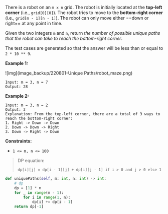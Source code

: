 There is a robot on an `m x n` grid. The robot is initially located at the **top-left corner** (i.e., `grid[0][0]`). The robot tries to move to the **bottom-right corner** (i.e., `grid[m - 1][n - 1]`). The robot can only move either ==down or right== at any point in time.

Given the two integers `m` and `n`, return *the number of possible unique paths that the robot can take to reach the bottom-right corner*.

The test cases are generated so that the answer will be less than or equal to `2 * 10 ** 9`.

 

**Example 1:**

![img](image_backup/220801-Unique Paths/robot_maze.png)

```
Input: m = 3, n = 7
Output: 28
```

**Example 2:**

```
Input: m = 3, n = 2
Output: 3
Explanation: From the top-left corner, there are a total of 3 ways to reach the bottom-right corner:
1. Right -> Down -> Down
2. Down -> Down -> Right
3. Down -> Right -> Down
```

 

**Constraints:**

- `1 <= m, n <= 100`

> DP equation:
>
> `dp[i][j] = dp[i - 1][j] + dp[i][j - 1] if i > 0 and j > 0 else 1`

```python
def uniquePaths(self, m: int, n: int) -> int:
    # dp
    dp = [1] * n
    for _ in range(m - 1):
        for i in range(1, n):
            dp[i] += dp[i - 1]
    return dp[-1]
```

